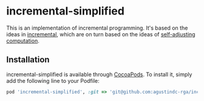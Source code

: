# incremental-simplified

This is an implementation of incremental programming. It's based on the ideas in [incremental](https://blog.janestreet.com/introducing-incremental/), which are on turn based on the ideas of [self-adjusting computation](http://www.umut-acar.org/self-adjusting-computation).

## Installation

incremental-simplified is available through [CocoaPods](http://cocoapods.org). To install
it, simply add the following line to your Podfile:

```ruby
pod 'incremental-simplified', :git => 'git@github.com:agustindc-rga/incremental-simplified.git'
```
